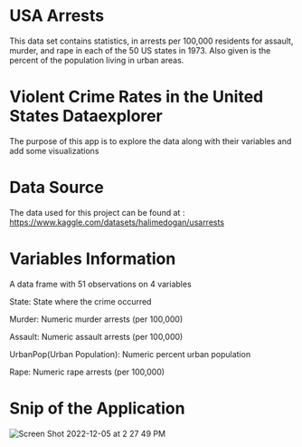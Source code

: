 # USA Arrests 
This data set contains statistics, in arrests per 100,000 residents for assault, murder, and rape in each of the 50 US states in 1973. Also given is the percent of the population living in urban areas.

# Violent Crime Rates in the United States Dataexplorer
The purpose of this app is to explore the data along with their variables and add some visualizations

# Data Source
The data used for this project can be found at : https://www.kaggle.com/datasets/halimedogan/usarrests

# Variables Information
A data frame with 51 observations on 4 variables


State: State where the crime occurred

Murder: Numeric murder arrests (per 100,000)

Assault: Numeric assault arrests (per 100,000)

UrbanPop(Urban Population): Numeric percent urban population

Rape: Numeric rape arrests (per 100,000)
 
 # Snip of the Application
 
![Screen Shot 2022-12-05 at 2 27 49 PM](https://user-images.githubusercontent.com/31453441/205725894-b4ffe188-a413-45b9-b9cb-aece1c4a77fb.png)
